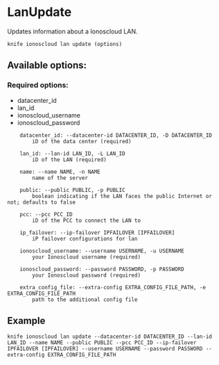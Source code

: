 # LanUpdate

Updates information about a Ionoscloud LAN.

```text
knife ionoscloud lan update (options)
```

## Available options:

### Required options:

* datacenter\_id
* lan\_id
* ionoscloud\_username
* ionoscloud\_password

```text
    datacenter_id: --datacenter-id DATACENTER_ID, -D DATACENTER_ID
        iD of the data center (required)

    lan_id: --lan-id LAN_ID, -L LAN_ID
        iD of the LAN (required)

    name: --name NAME, -n NAME
        name of the server

    public: --public PUBLIC, -p PUBLIC
        boolean indicating if the LAN faces the public Internet or not; defaults to false

    pcc: --pcc PCC_ID
        iD of the PCC to connect the LAN to

    ip_failover: --ip-failover IPFAILOVER [IPFAILOVER]
        iP failover configurations for lan

    ionoscloud_username: --username USERNAME, -u USERNAME
        your Ionoscloud username (required)

    ionoscloud_password: --password PASSWORD, -p PASSWORD
        your Ionoscloud password (required)

    extra_config_file: --extra-config EXTRA_CONFIG_FILE_PATH, -e EXTRA_CONFIG_FILE_PATH
        path to the additional config file

```
## Example

```text
knife ionoscloud lan update --datacenter-id DATACENTER_ID --lan-id LAN_ID --name NAME --public PUBLIC --pcc PCC_ID --ip-failover IPFAILOVER [IPFAILOVER] --username USERNAME --password PASSWORD --extra-config EXTRA_CONFIG_FILE_PATH
```
